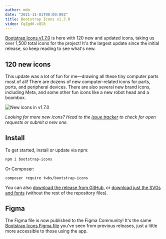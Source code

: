 ```yaml
---
author: mdo
date: "2021-11-01T00:00:00Z"
title: Bootstrap Icons v1.7.0
video: CqZgd6-xQl8
---
```


[Bootstrap Icons v1.7.0](https://icons.getbootstrap.com) is here with 120 new and updated icons, taking us over 1,500 total icons for the project! It's the largest update since the initial release, so keep reading to see what's new.

## 120 new icons

This update was a lot of fun for me—drawing all these tiny computer parts most of all! There are dozens of new computer-related icons for parts, ports, and peripheral devices. There are also several new brand icons, including Meta, and some other fun icons like a new robot head and a boombox.

![New icons in v1.7.0](/assets/img/2021/11/icons-v170.png)

*Looking for more new icons? Head to the [issue tracker](https://github.com/twbs/icons/issues) to check for open requests or submit a new one.*

## Install

To get started, install or update via npm:

```sh
npm i bootstrap-icons
```

Or Composer:

```sh
composer require twbs/bootstrap-icons
```

You can also [download the release from GitHub](https://github.com/twbs/icons/releases/tag/v1.7.0), or [download just the SVGs and fonts](https://github.com/twbs/icons/releases/download/v1.7.0/bootstrap-icons-1.7.0.zip) (without the rest of the repository files).

## Figma

The Figma file is now published to the Figma Community! It's the same [Bootstrap Icons Figma file](https://www.figma.com/file/cKgRyErzl4pR1WN4NcB5lv/Bootstrap-Icons) you've seen from previous releases, just a little more accessible to those using the app.
